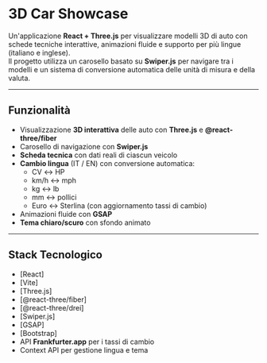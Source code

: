 # 3D Car Showcase

Un'applicazione **React + Three.js** per visualizzare modelli 3D di auto con schede tecniche interattive, animazioni fluide e supporto per più lingue (italiano e inglese).  
Il progetto utilizza un carosello basato su **Swiper.js** per navigare tra i modelli e un sistema di conversione automatica delle unità di misura e della valuta.

---

## Funzionalità

- Visualizzazione **3D interattiva** delle auto con **Three.js** e **@react-three/fiber**
- Carosello di navigazione con **Swiper.js**
- **Scheda tecnica** con dati reali di ciascun veicolo
- **Cambio lingua** (IT / EN) con conversione automatica:
  - CV ↔ HP
  - km/h ↔ mph
  - kg ↔ lb
  - mm ↔ pollici
  - Euro ↔ Sterlina (con aggiornamento tassi di cambio)
- Animazioni fluide con **GSAP**
- **Tema chiaro/scuro** con sfondo animato

---

## Stack Tecnologico

- [React]
- [Vite]
- [Three.js]
- [@react-three/fiber]
- [@react-three/drei]
- [Swiper.js]
- [GSAP]
- [Bootstrap]
- API **Frankfurter.app** per i tassi di cambio
- Context API per gestione lingua e tema
